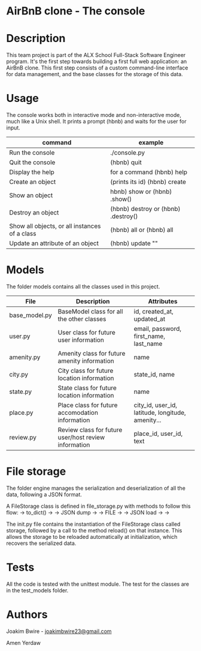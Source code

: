 # AirBnB clone - The console
# Description
This team project is part of the ALX School Full-Stack Software Engineer program. It's the first step towards building a first full web application: an AirBnB clone. This first step consists of a custom command-line interface for data management, and the base classes for the storage of this data.

# Usage
The console works both in interactive mode and non-interactive mode, much like a Unix shell. It prints a prompt (hbnb) and waits for the user for input.

| command                                       	| example                                                         	|
|-----------------------------------------------	|-----------------------------------------------------------------	|
|                Run the console                	| ./console.py                                                    	|
| Quit the console                              	| (hbnb) quit                                                     	|
| Display the help                              	| for a command	(hbnb) help <command>                              	|
| Create an object                              	| (prints its id)	(hbnb) create <class>                            	|
| Show an object                                	| hbnb) show <class> <id> or (hbnb) <class>.show(<id>)            	|
| Destroy an object                             	| (hbnb) destroy <class> <id> or (hbnb) <class>.destroy(<id>)     	|
| Show all objects, or all instances of a class 	| (hbnb) all or (hbnb) all <class>                                	|
| Update an attribute of an object              	| (hbnb) update <class> <id> <attribute name> "<attribute value>" 	|


# Models
The folder models contains all the classes used in this project.

| File          	| Description                                          	| Attributes                                        	|
|---------------	|------------------------------------------------------	|---------------------------------------------------	|
| base_model.py 	| BaseModel class for all the other classes            	| id, created_at, updated_at                        	|
| user.py       	| User class for future user information               	| email, password, first_name, last_name            	|
| amenity.py    	| Amenity class for future amenity information         	| name                                              	|
| city.py       	| City class for future location information           	| state_id, name                                    	|
| state.py      	| State class for future location information          	| name                                              	|
| place.py      	| Place class for future accomodation information      	| city_id, user_id, latitude, longitude, amenity... 	|
| review.py     	| Review class for future user/host review information 	| place_id, user_id, text                           	|

# File storage
The folder engine manages the serialization and deserialization of all the data, following a JSON format.

A FileStorage class is defined in file_storage.py with methods to follow this flow: <object> -> to_dict() -> <dictionary> -> JSON dump -> <json string> -> FILE -> <json string> -> JSON load -> <dictionary> -> <object>

The init.py file contains the instantiation of the FileStorage class called storage, followed by a call to the method reload() on that instance. This allows the storage to be reloaded automatically at initialization, which recovers the serialized data.

# Tests
All the code is tested with the unittest module. The test for the classes are in the test_models folder.

# Authors
Joakim Bwire - joakimbwire23@gmail.com

Amen Yerdaw 
